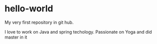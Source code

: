 # hello-world
My very first repository in git hub.

I love to work on Java and spring techology. Passionate on Yoga and did master in it
